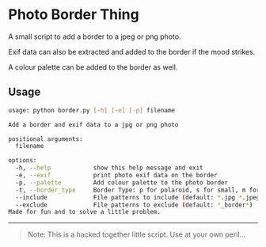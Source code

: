 # Photo Border Thing

A small script to add a border to a jpeg or png photo.

Exif data can also be extracted and added to the border if the mood strikes.

A colour palette can be added to the border as well.

## Usage

```bash
usage: python border.py [-h] [-e] [-p] filename

Add a border and exif data to a jpg or png photo

positional arguments:
  filename

options:
  -h, --help            show this help message and exit
  -e, --exif            print photo exif data on the border
  -p, --palette         Add colour palette to the photo border
  -t, --border_type     Border Type: p for polaroid, s for small, m for medium, l for large, i for instagram (default: s)
  --include             File patterns to include (default: *.jpg *.jpeg *.png, *.JPG, *.JPEG, *.PNG)
  --exclude             File patterns to exclude (default: *_border*)
Made for fun and to solve a little problem.
```

---

> Note: This is a hacked together little script. Use at your own peril...
